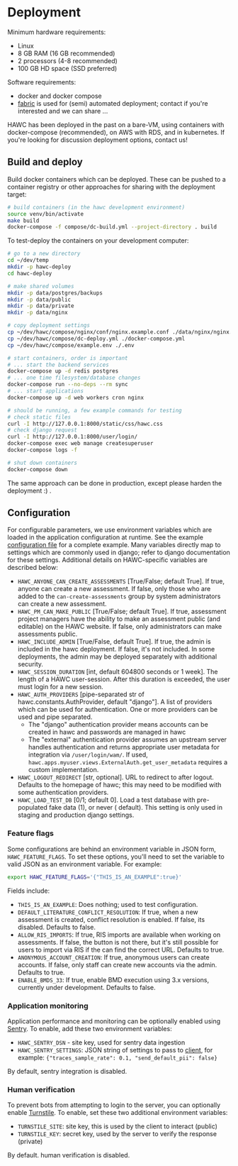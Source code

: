 # Deployment

Minimum hardware requirements:

- Linux
- 8 GB RAM (16 GB recommended)
- 2 processors (4-8 recommended)
- 100 GB HD space (SSD preferred)

Software requirements:

- docker and docker compose
- [fabric](http://www.fabfile.org/) is used for (semi) automated deployment; contact if you're interested and we can share ...

HAWC has been deployed in the past on a bare-VM, using containers with docker-compose (recommended), on AWS with RDS, and in kubernetes. If you're looking for discussion deployment options, contact us!

## Build and deploy

Build docker containers which can be deployed. These can be pushed to a container registry or
other approaches for sharing with the deployment target:

```bash
# build containers (in the hawc development environment)
source venv/bin/activate
make build
docker-compose -f compose/dc-build.yml --project-directory . build
```

To test-deploy the containers on your development computer:

```bash
# go to a new directory
cd ~/dev/temp
mkdir -p hawc-deploy
cd hawc-deploy

# make shared volumes
mkdir -p data/postgres/backups
mkdir -p data/public
mkdir -p data/private
mkdir -p data/nginx

# copy deployment settings
cp ~/dev/hawc/compose/nginx/conf/nginx.example.conf ./data/nginx/nginx.conf
cp ~/dev/hawc/compose/dc-deploy.yml ./docker-compose.yml
cp ~/dev/hawc/compose/example.env ./.env

# start containers, order is important
# ... start the backend services
docker-compose up -d redis postgres
# ... one time filesystem/database changes
docker-compose run --no-deps --rm sync
# ... start applications
docker-compose up -d web workers cron nginx

# should be running, a few example commands for testing
# check static files
curl -I http://127.0.0.1:8000/static/css/hawc.css
# check django request
curl -I http://127.0.0.1:8000/user/login/
docker-compose exec web manage createsuperuser
docker-compose logs -f

# shut down containers
docker-compose down
```

The same approach can be done in production, except please harden the deployment :) .

## Configuration

For configurable parameters, we use environment variables which are loaded in the application configuration at runtime.  See the example [configuration file](https://github.com/shapiromatron/hawc/blob/main/compose/example.env) for a complete example. Many variables directly map to settings which are commonly used in django; refer to django documentation for these settings. Additional details on HAWC-specific variables are described below:

- `HAWC_ANYONE_CAN_CREATE_ASSESSMENTS` [True/False; default True]. If true, anyone can create a new assessment. If false, only those who are added to the `can-create-assessments` group by system administrators can create a new assessment.
- `HAWC_PM_CAN_MAKE_PUBLIC` [True/False; default True].  If true, assessment project managers have the ability to make an assessment public (and editable) on the HAWC website. If false, only administrators can make assessments public.
- `HAWC_INCLUDE_ADMIN` [True/False, default True]. If true, the admin is included in the hawc deployment. If false, it's not included. In some deployments, the admin may be deployed separately with additional security.
- `HAWC_SESSION_DURATION` [int, default 604800 seconds or 1 week]. The length of a HAWC user-session. After this duration is exceeded, the user must login for a new session.
- `HAWC_AUTH_PROVIDERS` [pipe-separated str of hawc.constants.AuthProvider, default "django"]. A list of providers which can be used for authentication. One or more providers can be used and pipe separated.
    - The "django" authentication provider means accounts can be created in hawc and passwords are managed in hawc
    - The "external" authentication provider assumes an upstream server handles authentication and returns appropriate user metadata for integration via `/user/login/wam/`.  If used, `hawc.apps.myuser.views.ExternalAuth.get_user_metadata` requires a custom implementation.
- `HAWC_LOGOUT_REDIRECT` [str, optional]. URL to redirect to after logout. Defaults to the homepage of hawc; this may need to be modified with some authentication providers.
- `HAWC_LOAD_TEST_DB` [0/1; default 0]. Load a test database with pre-populated fake data (1), or never ( default). This setting is only used in staging and production django settings.

### Feature flags

Some configurations are behind an environment variable in JSON form, `HAWC_FEATURE_FLAGS`. To set these options, you'll need to set the variable to valid JSON as an environment variable. For example:

```bash
export HAWC_FEATURE_FLAGS='{"THIS_IS_AN_EXAMPLE":true}'
```

Fields include:

- `THIS_IS_AN_EXAMPLE`: Does nothing; used to test configuration.
- `DEFAULT_LITERATURE_CONFLICT_RESOLUTION`: If true, when a new assessment is created, conflict resolution is enabled. If false, its disabled. Defaults to false.
- `ALLOW_RIS_IMPORTS`: If true, RIS imports are available when working on assessments. If false, the button is not there, but it's still possible for users to import via RIS if the can find the correct URL. Defaults to true.
- `ANONYMOUS_ACCOUNT_CREATION`: If true, anonymous users can create accounts. If false, only staff can create new accounts via the admin. Defaults to true.
- `ENABLE_BMDS_33`: If true, enable BMD execution using 3.x versions, currently under  development. Defaults to false.

### Application monitoring

Application performance and monitoring can be optionally enabled using [Sentry](https://sentry.io/). To enable, add these two environment variables:

- `HAWC_SENTRY_DSN` - site key, used for sentry data ingestion
- `HAWC_SENTRY_SETTINGS`: JSON string of settings to pass to [client](https://docs.sentry.io/platforms/python/guides/django/configuration/options/), for example: `{"traces_sample_rate": 0.1, "send_default_pii": false}`

By default, sentry integration is disabled.

### Human verification

To prevent bots from attempting to login to the server, you can optionally enable [Turnstile](https://www.cloudflare.com/products/turnstile/). To enable, set these two additional environment variables:

- `TURNSTILE_SITE`: site key, this is used by the client to interact (public)
- `TURNSTILE_KEY`: secret key, used by the server to verify the response (private)

By default. human verification is disabled.
